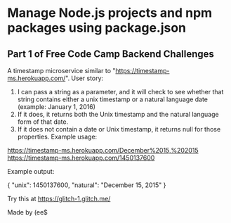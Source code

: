Manage Node.js projects and npm packages using package.json
==============================
Part 1 of Free Code Camp Backend Challenges
------------------------------
A timestamp microservice similar to "https://timestamp-ms.herokuapp.com/".
User story:
1) I can pass a string as a parameter, and it will check to see whether that string contains either a unix timestamp or a natural language date (example: January 1, 2016)
2) If it does, it returns both the Unix timestamp and the natural language form of that date.
3) If it does not contain a date or Unix timestamp, it returns null for those properties.
Example usage:

https://timestamp-ms.herokuapp.com/December%2015,%202015<br>
https://timestamp-ms.herokuapp.com/1450137600

Example output:

{ "unix": 1450137600, "natural": "December 15, 2015" }

Try this at https://glitch-1.glitch.me/

Made by (ee$
